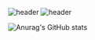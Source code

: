 

![header](https://capsule-render.vercel.app/api?type=transparent&color=auto&height=80&section=header&text=Fahrizalvianaz&fontSize=80)
![header](https://capsule-render.vercel.app/api?type=transparent&color=auto&height=50&text=satsetsatsetcoder&fontSize=30&fontAlign=55)



![Anurag's GitHub stats](https://github-readme-stats.vercel.app/api?username=fahrizalvianaz&show_icons=true&theme=radical)

<!--
**fahrizalvianaz/fahrizalvianaz** is a ✨ _special_ ✨ repository because its `README.md` (this file) appears on your GitHub profile.

Here are some ideas to get you started:

- 🔭 I’m currently working on ...
- 🌱 I’m currently learning ...
- 👯 I’m looking to collaborate on ...
- 🤔 I’m looking for help with ...
- 💬 Ask me about ...
- 📫 How to reach me: ...
- 😄 Pronouns: ...
- ⚡ Fun fact: ...
-->
